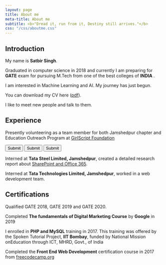 ```yaml
---
layout: page
title: About me
meta-title: About me
subtitle: <b>"Dread it, run from it, Destiny still arrives."</b>
css: "/css/aboutme.css"
---
```

<div id="aboutme-section">
	
<h2> Introduction </h2>

<p class="about-text">
  <span class="fa fa-star about-icon"></span>
  My name is <b>Satbir Singh</b>. 
</p>

<p class="about-text">
  <span class="fa fa-graduation-cap about-icon"></span>
	Graduated in computer science in 2018 and currently I am preparing for <b>GATE</b> exam for pursuing M.Tech from one of the best colleges of <b>INDIA </b>.
</p>

<p class="about-text">
  <span class="fa fa-code about-icon"></span>
  I am interested in Machine Learning and AI. My journey has just begun.   
</p>

<p class="about-text">
  <span class="fa fa-file-text-o about-icon"></span>
  You can download my CV here (<a href="/files/Resume V.5.1.pdf">pdf</a>).
</p>

<p class="about-text">
  <span class="fa fa-heart about-icon"></span>
  I like to meet new people and talk to them.
</p>

<h2> Experience </h2>

<p class="about-text">
  <span class="fa fa-briefcase about-icon"></span>
	Presently volunteering as a team member for both Jamshedpur chapter and Education Outreach Program at  <a href="https://www.girlscript.tech/home">GirlScript Foundation</a> 
</p>

<p class="about-text">
	<button class="btn btn-lg btn-primary">Submit</button>
	<button class="btn btn-lg btn-primary">Submit</button>
	<button class="btn btn-lg btn-primary">Submit</button>
</p>


<p class="about-text">
  <span class="fa fa-briefcase about-icon"></span>
  Interned at <b>Tata Steel Limited, Jamshedpur</b>, created a detailed research report about <a href="https://ribtas007.github.io/SharePoint-and-Office-365/">SharePoint and Office 365</a>.
</p>

<p class="about-text">
  <span class="fa fa-briefcase about-icon"></span>
  Interned at <b>Tata Technologies Limited, Jamshedpur</b>, worked in a web development team.
</p>

<h2> Certifications </h2>
	
<p class="about-text">
  <span class="fa fa-star about-icon"></span>
   Qualified GATE 2018, GATE 2019 and GATE 2020.   
</p> 

<p class="about-text">
  <span class="fa fa-code about-icon"></span>
	Completed <b>The fundamentals of Digital Marketing Course</b> by <b>Google</b> in 2019
</p>

<p class="about-text">
  <span class="fa fa-code about-icon"></span>
	I enrolled in <b>PHP and MySQL</b> training in 2017. This training was offered by the Spoken Tutorial Project, <b>IIT Bombay</b>, funded by National Mission onEducation through ICT, MHRD, Govt., of India
</p>

<p class="about-text">
  <span class="fa fa-code about-icon"></span>
	Completed the <b>Front End Web Development</b> certification course in 2017 from <a href="https://www.freecodecamp.org/">freecodecamp.org</a>
</p>



</div>
